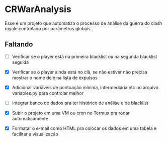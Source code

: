 # CRWarAnalysis

Esse é um projeto que automatiza o processo de análise da guerra do clash royale controlado por parâmetros globais.

## Faltando

- [ ] Verificar se o player está na primeira blacklist ou na segunda blacklist seguida
- [X] Verificar se o player ainda está no clã, se não estiver não precisa mostrar o nome dele na lista de expulsos  
- [X] Adicionar variáveis de pontuação mínima, intermediária etc no arquivo variables.py para controlar melhor  
- [ ] Integrar banco de dados pra ter histórico de análise e de blacklist  
- [X] Subir o projeto em uma VM ou cron no Termux pra rodar automaticamente  
- [X] Formatar o e-mail como HTML pra colocar os dados em uma tabela e facilitar a visualização  

